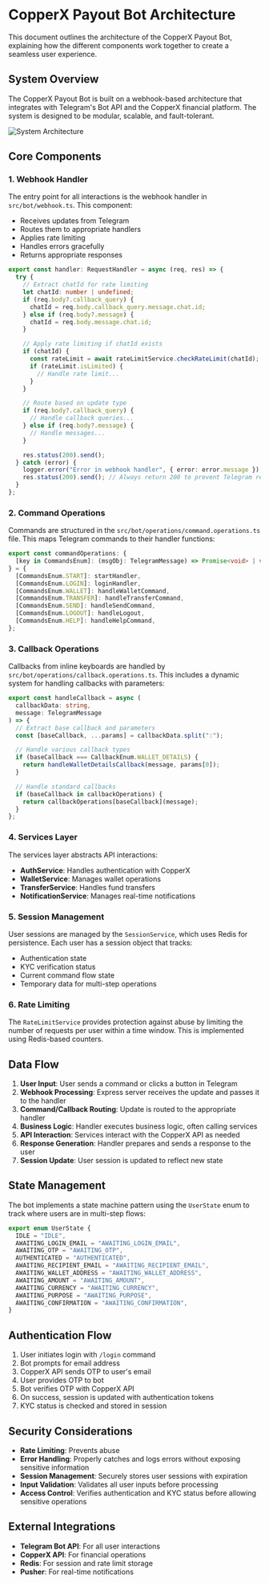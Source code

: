# CopperX Payout Bot Architecture

This document outlines the architecture of the CopperX Payout Bot, explaining how the different components work together to create a seamless user experience.

## System Overview

The CopperX Payout Bot is built on a webhook-based architecture that integrates with Telegram's Bot API and the CopperX financial platform. The system is designed to be modular, scalable, and fault-tolerant.

![System Architecture](./images/architecture-diagram.png)

## Core Components

### 1. Webhook Handler

The entry point for all interactions is the webhook handler in `src/bot/webhook.ts`. This component:

- Receives updates from Telegram
- Routes them to appropriate handlers
- Applies rate limiting
- Handles errors gracefully
- Returns appropriate responses

```typescript
export const handler: RequestHandler = async (req, res) => {
  try {
    // Extract chatId for rate limiting
    let chatId: number | undefined;
    if (req.body?.callback_query) {
      chatId = req.body.callback_query.message.chat.id;
    } else if (req.body?.message) {
      chatId = req.body.message.chat.id;
    }

    // Apply rate limiting if chatId exists
    if (chatId) {
      const rateLimit = await rateLimitService.checkRateLimit(chatId);
      if (rateLimit.isLimited) {
        // Handle rate limit...
      }
    }

    // Route based on update type
    if (req.body?.callback_query) {
      // Handle callback queries...
    } else if (req.body?.message) {
      // Handle messages...
    }

    res.status(200).send();
  } catch (error) {
    logger.error("Error in webhook handler", { error: error.message });
    res.status(200).send(); // Always return 200 to prevent Telegram retries
  }
};
```

### 2. Command Operations

Commands are structured in the `src/bot/operations/command.operations.ts` file. This maps Telegram commands to their handler functions:

```typescript
export const commandOperations: {
  [key in CommandsEnum]: (msgObj: TelegramMessage) => Promise<void> | void;
} = {
  [CommandsEnum.START]: startHandler,
  [CommandsEnum.LOGIN]: loginHandler,
  [CommandsEnum.WALLET]: handleWalletCommand,
  [CommandsEnum.TRANSFER]: handleTransferCommand,
  [CommandsEnum.SEND]: handleSendCommand,
  [CommandsEnum.LOGOUT]: handleLogout,
  [CommandsEnum.HELP]: handleHelpCommand,
};
```

### 3. Callback Operations

Callbacks from inline keyboards are handled by `src/bot/operations/callback.operations.ts`. This includes a dynamic system for handling callbacks with parameters:

```typescript
export const handleCallback = async (
  callbackData: string,
  message: TelegramMessage
) => {
  // Extract base callback and parameters
  const [baseCallback, ...params] = callbackData.split(":");

  // Handle various callback types
  if (baseCallback === CallbackEnum.WALLET_DETAILS) {
    return handleWalletDetailsCallback(message, params[0]);
  }

  // Handle standard callbacks
  if (baseCallback in callbackOperations) {
    return callbackOperations[baseCallback](message);
  }
};
```

### 4. Services Layer

The services layer abstracts API interactions:

- **AuthService**: Handles authentication with CopperX
- **WalletService**: Manages wallet operations
- **TransferService**: Handles fund transfers
- **NotificationService**: Manages real-time notifications

### 5. Session Management

User sessions are managed by the `SessionService`, which uses Redis for persistence. Each user has a session object that tracks:

- Authentication state
- KYC verification status
- Current command flow state
- Temporary data for multi-step operations

### 6. Rate Limiting

The `RateLimitService` provides protection against abuse by limiting the number of requests per user within a time window. This is implemented using Redis-based counters.

## Data Flow

1. **User Input**: User sends a command or clicks a button in Telegram
2. **Webhook Processing**: Express server receives the update and passes it to the handler
3. **Command/Callback Routing**: Update is routed to the appropriate handler
4. **Business Logic**: Handler executes business logic, often calling services
5. **API Interaction**: Services interact with the CopperX API as needed
6. **Response Generation**: Handler prepares and sends a response to the user
7. **Session Update**: User session is updated to reflect new state

## State Management

The bot implements a state machine pattern using the `UserState` enum to track where users are in multi-step flows:

```typescript
export enum UserState {
  IDLE = "IDLE",
  AWAITING_LOGIN_EMAIL = "AWAITING_LOGIN_EMAIL",
  AWAITING_OTP = "AWAITING_OTP",
  AUTHENTICATED = "AUTHENTICATED",
  AWAITING_RECIPIENT_EMAIL = "AWAITING_RECIPIENT_EMAIL",
  AWAITING_WALLET_ADDRESS = "AWAITING_WALLET_ADDRESS",
  AWAITING_AMOUNT = "AWAITING_AMOUNT",
  AWAITING_CURRENCY = "AWAITING_CURRENCY",
  AWAITING_PURPOSE = "AWAITING_PURPOSE",
  AWAITING_CONFIRMATION = "AWAITING_CONFIRMATION",
}
```

## Authentication Flow

1. User initiates login with `/login` command
2. Bot prompts for email address
3. CopperX API sends OTP to user's email
4. User provides OTP to bot
5. Bot verifies OTP with CopperX API
6. On success, session is updated with authentication tokens
7. KYC status is checked and stored in session

## Security Considerations

- **Rate Limiting**: Prevents abuse
- **Error Handling**: Properly catches and logs errors without exposing sensitive information
- **Session Management**: Securely stores user sessions with expiration
- **Input Validation**: Validates all user inputs before processing
- **Access Control**: Verifies authentication and KYC status before allowing sensitive operations

## External Integrations

- **Telegram Bot API**: For all user interactions
- **CopperX API**: For financial operations
- **Redis**: For session and rate limit storage
- **Pusher**: For real-time notifications
